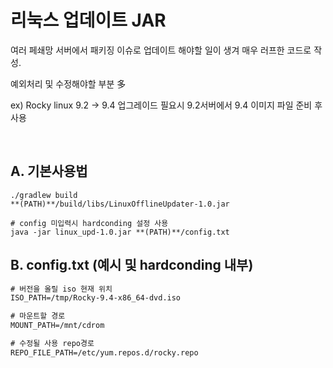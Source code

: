 
# 리눅스 업데이트 JAR 

여러 페쇄망 서버에서 패키징 이슈로 업데이트 해야할 일이 생겨 매우 러프한 코드로 작성.<br/>

예외처리 및 수정해야할 부분 多

ex) Rocky linux 9.2 -> 9.4 업그레이드 필요시 9.2서버에서 9.4 이미지 파일 준비 후 사용

<br/>

## A. 기본사용법

```shell
./gradlew build
**(PATH)**/build/libs/LinuxOfflineUpdater-1.0.jar

# config 미입력시 hardconding 설정 사용
java -jar linux_upd-1.0.jar **(PATH)**/config.txt
```

## B. config.txt (예시 및 hardconding 내부)

```txt
# 버전을 올릴 iso 현재 위치
ISO_PATH=/tmp/Rocky-9.4-x86_64-dvd.iso

# 마운트할 경로
MOUNT_PATH=/mnt/cdrom

# 수정될 사용 repo경로
REPO_FILE_PATH=/etc/yum.repos.d/rocky.repo
```

